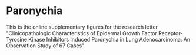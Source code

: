 # Paronychia
This is the online supplementary figures for the research letter "Clinicopathologic Characteristics of Epidermal Growth Factor Receptor-Tyrosine Kinase Inhibitors Induced Paronychia in Lung Adenocarcinoma: An Observation Study of 67 Cases"
